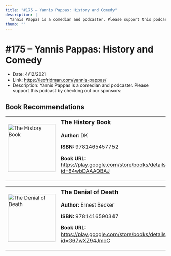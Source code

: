 ```yaml
---
title: "#175 – Yannis Pappas: History and Comedy"
description: |
  Yannis Pappas is a comedian and podcaster. Please support this podcast by checking out our sponsors:"
thumb: ""
---
```


# #175 – Yannis Pappas: History and Comedy

  - Date: 4/12/2021
  - Link: https://lexfridman.com/yannis-pappas/
  - Description: Yannis Pappas is a comedian and podcaster. Please support this podcast by checking out our sponsors:

## Book Recommendations

<table style="border: none;"><tr style="border: none;"><td style="border: none;"><img src="https://books.google.com/books/content?id=84wbDAAAQBAJ&printsec=frontcover&img=1&zoom=1&edge=curl&source=gbs_api" alt="The History Book" width="150" style="vertical-align: top;"></td><td style="border: none; vertical-align: top;"><h3 style='margin-top: 5'>The History Book</h3><p><strong>Author:</strong> DK</p><p><strong>ISBN:</strong> 9781465457752</p><p><strong>Book URL:</strong> <a href="https://play.google.com/store/books/details?id=84wbDAAAQBAJ">https://play.google.com/store/books/details?id=84wbDAAAQBAJ</a></p></td></tr></table>
<table style="border: none;"><tr style="border: none;"><td style="border: none;"><img src="https://books.google.com/books/content?id=G67wXZ94JmoC&printsec=frontcover&img=1&zoom=1&edge=curl&source=gbs_api" alt="The Denial of Death" width="150" style="vertical-align: top;"></td><td style="border: none; vertical-align: top;"><h3 style='margin-top: 5'>The Denial of Death</h3><p><strong>Author:</strong> Ernest Becker</p><p><strong>ISBN:</strong> 9781416590347</p><p><strong>Book URL:</strong> <a href="https://play.google.com/store/books/details?id=G67wXZ94JmoC">https://play.google.com/store/books/details?id=G67wXZ94JmoC</a></p></td></tr></table>
